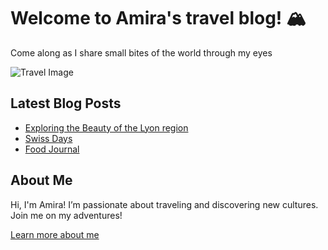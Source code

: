 # Welcome to Amira's travel blog! 🏔️

Come along as I share small bites of the world through my eyes

![Travel Image](https://via.placeholder.com/800x300 "Travel Adventures")

## Latest Blog Posts

- [Exploring the Beauty of the Lyon region](lyon.md)
- [Swiss Days](swiss.md)
- [Food Journal](food.md)

## About Me

Hi, I'm Amira! I’m passionate about traveling and discovering new cultures. Join me on my adventures!

[Learn more about me](about.md)

